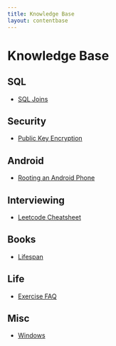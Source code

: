 ```yaml
---
title: Knowledge Base
layout: contentbase
---
```

Knowledge Base
======

## SQL
* [SQL Joins](/kb/sql_join)

## Security
* [Public Key Encryption](/kb/pub_key)

## Android
* [Rooting an Android Phone](/kb/rooting_an_android)

## Interviewing
* [Leetcode Cheatsheet](/kb/leetcode_cheatsheet)

## Books
* [Lifespan](/kb/lifespan)

## Life
* [Exercise FAQ](/kb/exercise_faq)

## Misc
* [Windows](/kb/windows)
